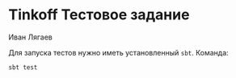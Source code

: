 # Tinkoff Тестовое задание
Иван Лягаев

Для запуска тестов нужно иметь установленный `sbt`. Команда:

```bash
sbt test
```

